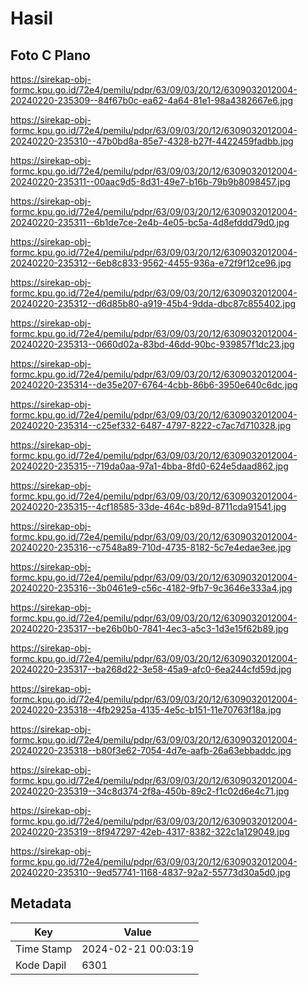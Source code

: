 # Hasil

## Foto C Plano

https://sirekap-obj-formc.kpu.go.id/72e4/pemilu/pdpr/63/09/03/20/12/6309032012004-20240220-235309--84f67b0c-ea62-4a64-81e1-98a4382667e6.jpg

https://sirekap-obj-formc.kpu.go.id/72e4/pemilu/pdpr/63/09/03/20/12/6309032012004-20240220-235310--47b0bd8a-85e7-4328-b27f-4422459fadbb.jpg

https://sirekap-obj-formc.kpu.go.id/72e4/pemilu/pdpr/63/09/03/20/12/6309032012004-20240220-235311--00aac9d5-8d31-49e7-b16b-79b9b8098457.jpg

https://sirekap-obj-formc.kpu.go.id/72e4/pemilu/pdpr/63/09/03/20/12/6309032012004-20240220-235311--6b1de7ce-2e4b-4e05-bc5a-4d8efddd79d0.jpg

https://sirekap-obj-formc.kpu.go.id/72e4/pemilu/pdpr/63/09/03/20/12/6309032012004-20240220-235312--6eb8c833-9562-4455-936a-e72f9f12ce96.jpg

https://sirekap-obj-formc.kpu.go.id/72e4/pemilu/pdpr/63/09/03/20/12/6309032012004-20240220-235312--d6d85b80-a919-45b4-9dda-dbc87c855402.jpg

https://sirekap-obj-formc.kpu.go.id/72e4/pemilu/pdpr/63/09/03/20/12/6309032012004-20240220-235313--0660d02a-83bd-46dd-90bc-939857f1dc23.jpg

https://sirekap-obj-formc.kpu.go.id/72e4/pemilu/pdpr/63/09/03/20/12/6309032012004-20240220-235314--de35e207-6764-4cbb-86b6-3950e640c6dc.jpg

https://sirekap-obj-formc.kpu.go.id/72e4/pemilu/pdpr/63/09/03/20/12/6309032012004-20240220-235314--c25ef332-6487-4797-8222-c7ac7d710328.jpg

https://sirekap-obj-formc.kpu.go.id/72e4/pemilu/pdpr/63/09/03/20/12/6309032012004-20240220-235315--719da0aa-97a1-4bba-8fd0-624e5daad862.jpg

https://sirekap-obj-formc.kpu.go.id/72e4/pemilu/pdpr/63/09/03/20/12/6309032012004-20240220-235315--4cf18585-33de-464c-b89d-8711cda91541.jpg

https://sirekap-obj-formc.kpu.go.id/72e4/pemilu/pdpr/63/09/03/20/12/6309032012004-20240220-235316--c7548a89-710d-4735-8182-5c7e4edae3ee.jpg

https://sirekap-obj-formc.kpu.go.id/72e4/pemilu/pdpr/63/09/03/20/12/6309032012004-20240220-235316--3b0461e9-c56c-4182-9fb7-9c3646e333a4.jpg

https://sirekap-obj-formc.kpu.go.id/72e4/pemilu/pdpr/63/09/03/20/12/6309032012004-20240220-235317--be26b0b0-7841-4ec3-a5c3-1d3e15f62b89.jpg

https://sirekap-obj-formc.kpu.go.id/72e4/pemilu/pdpr/63/09/03/20/12/6309032012004-20240220-235317--ba268d22-3e58-45a9-afc0-6ea244cfd59d.jpg

https://sirekap-obj-formc.kpu.go.id/72e4/pemilu/pdpr/63/09/03/20/12/6309032012004-20240220-235318--4fb2925a-4135-4e5c-b151-11e70763f18a.jpg

https://sirekap-obj-formc.kpu.go.id/72e4/pemilu/pdpr/63/09/03/20/12/6309032012004-20240220-235318--b80f3e62-7054-4d7e-aafb-26a63ebbaddc.jpg

https://sirekap-obj-formc.kpu.go.id/72e4/pemilu/pdpr/63/09/03/20/12/6309032012004-20240220-235319--34c8d374-2f8a-450b-89c2-f1c02d6e4c71.jpg

https://sirekap-obj-formc.kpu.go.id/72e4/pemilu/pdpr/63/09/03/20/12/6309032012004-20240220-235319--8f947297-42eb-4317-8382-322c1a129049.jpg

https://sirekap-obj-formc.kpu.go.id/72e4/pemilu/pdpr/63/09/03/20/12/6309032012004-20240220-235310--9ed57741-1168-4837-92a2-55773d30a5d0.jpg


## Metadata

| Key        | Value               |
| ---------- | ------------------- |
| Time Stamp | 2024-02-21 00:03:19 |
| Kode Dapil | 6301                |



